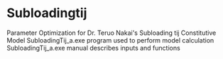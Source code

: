 # Subloadingtij
Parameter Optimization for Dr. Teruo Nakai's Subloading tij Constitutive Model 
SubloadingTij_a.exe program used to perform model calculation
SubloadingTij_a.exe manual describes inputs and functions
